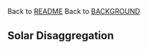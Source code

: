 Back to [README](../README.md)
Back to [BACKGROUND](../docs/BACKGROUND.md)

## Solar Disaggregation
